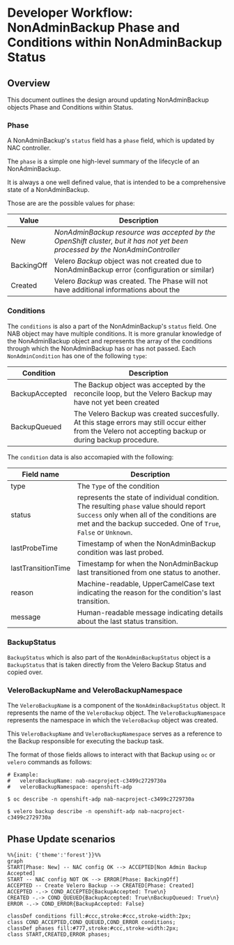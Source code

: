 # Developer Workflow: NonAdminBackup Phase and Conditions within NonAdminBackup Status

## Overview

This document outlines the design around updating NonAdminBackup objects Phase and Conditions within Status.

### Phase

A NonAdminBackup's `status` field has a `phase` field, which is updated by NAC controller.

The `phase` is a simple one high-level summary of the lifecycle of an NonAdminBackup.

It is always a one well defined value, that is intended to be a comprehensive state of a NonAdminBackup.

Those are are the possible values for phase:

| **Value** | **Description**                 |
|-----------|--------------------------------|
| New | *NonAdminBackup resource was accepted by the OpenShift cluster, but it has not yet been processed by the NonAdminController* |
| BackingOff | Velero *Backup* object was not created due to NonAdminBackup error (configuration or similar) |
| Created | Velero *Backup* was created. The Phase will not have additional informations about the |

### Conditions

The `conditions` is also a part of the NonAdminBackup's `status` field. One NAB object may have multiple conditions. It is more granular knowledge of the NonAdminBackup object and represents the array of the conditions through which the NonAdminBackup has or has not passed. Each `NonAdminCondition` has one of the following `type`:

| **Condition** | **Description**                 |
|-----------|--------------------------------|
| BackupAccepted | The Backup object was accepted by the reconcile loop, but the Velero Backup may have not yet been created |
| BackupQueued | The Velero Backup was created succesfully. At this stage errors may still occur either from the Velero not accepting backup or during backup procedure. |

The `condition` data is also accomapied with the following:

| **Field name** | **Description**                 |
|-----------|--------------------------------|
| type | The `Type` of the condition |
| status | represents the state of individual condition. The resulting `phase` value should report `Success` only when all of the conditions are met and the backup succeded. One of `True`, `False` or `Unknown`. |
| lastProbeTime | Timestamp of when the NonAdminBackup condition was last probed. |
| lastTransitionTime | Timestamp for when the NonAdminBackup last transitioned from one status to another. |
| reason | Machine-readable, UpperCamelCase text indicating the reason for the condition's last transition. |
| message | Human-readable message indicating details about the last status transition. |

### BackupStatus

`BackupStatus` which is also part of the `NonAdminBackupStatus` object is a `BackupStatus` that is taken directly from the Velero Backup Status and copied over.

### VeleroBackupName and VeleroBackupNamespace
The `VeleroBackupName` is a component of the `NonAdminBackupStatus` object. It represents the name of the `VeleroBackup` object. The `VeleroBackupNamespace` represents the namespace in which the `VeleroBackup` object was created.

This `VeleroBackupName` and `VeleroBackupNamespace` serves as a reference to the Backup responsible for executing the backup task.

The format of those fields allows to interact with that Backup using `oc` or `velero` commands as follows:

```shell
# Example:
#   veleroBackupName: nab-nacproject-c3499c2729730a
#   veleroBackupNamespace: openshift-adp

$ oc describe -n openshift-adp nab-nacproject-c3499c2729730a

$ velero backup describe -n openshift-adp nab-nacproject-c3499c2729730a
```


## Phase Update scenarios

```mermaid
%%{init: {'theme':'forest'}}%%
graph
START[Phase: New] -- NAC config OK --> ACCEPTED[Non Admin Backup Accepted]
START -- NAC config NOT OK --> ERROR[Phase: BackingOff]
ACCEPTED -- Create Velero Backup --> CREATED[Phase: Created]
ACCEPTED -.-> COND_ACCEPTED{BackupAccepted: True\n}
CREATED -.-> COND_QUEUED{BackupAccepted: True\nBackupQueued: True\n}
ERROR -.-> COND_ERROR{BackupAccepted: False}

classDef conditions fill:#ccc,stroke:#ccc,stroke-width:2px;
class COND_ACCEPTED,COND_QUEUED,COND_ERROR conditions;
classDef phases fill:#777,stroke:#ccc,stroke-width:2px;
class START,CREATED,ERROR phases;

```